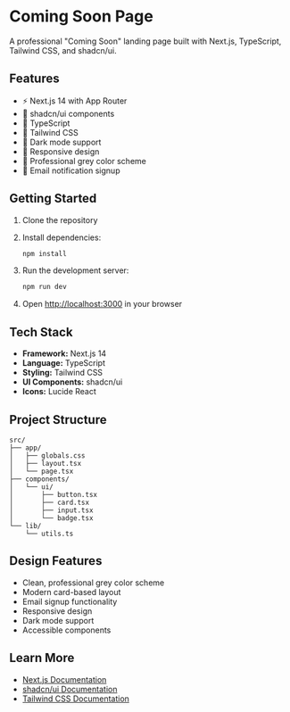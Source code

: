 # Coming Soon Page

A professional "Coming Soon" landing page built with Next.js, TypeScript, Tailwind CSS, and shadcn/ui.

## Features

- ⚡ Next.js 14 with App Router
- 🎨 shadcn/ui components
- 🎯 TypeScript
- 🎨 Tailwind CSS
- 🌙 Dark mode support
- 📱 Responsive design
- 🎨 Professional grey color scheme
- 📧 Email notification signup

## Getting Started

1. Clone the repository
2. Install dependencies:
   ```bash
   npm install
   ```

3. Run the development server:
   ```bash
   npm run dev
   ```

4. Open [http://localhost:3000](http://localhost:3000) in your browser

## Tech Stack

- **Framework:** Next.js 14
- **Language:** TypeScript
- **Styling:** Tailwind CSS
- **UI Components:** shadcn/ui
- **Icons:** Lucide React

## Project Structure

```
src/
├── app/
│   ├── globals.css
│   ├── layout.tsx
│   └── page.tsx
├── components/
│   └── ui/
│       ├── button.tsx
│       ├── card.tsx
│       ├── input.tsx
│       └── badge.tsx
└── lib/
    └── utils.ts
```

## Design Features

- Clean, professional grey color scheme
- Modern card-based layout
- Email signup functionality
- Responsive design
- Dark mode support
- Accessible components

## Learn More

- [Next.js Documentation](https://nextjs.org/docs)
- [shadcn/ui Documentation](https://ui.shadcn.com)
- [Tailwind CSS Documentation](https://tailwindcss.com/docs)
